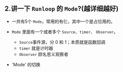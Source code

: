 
## 2.讲一下 `Runloop` 的 `Mode`?(越详细越好) 

- 一共有5个 `Mode`，常用的有仨，其中一个是占位用的。

- `Mode` 里面有一个或者多个 `Source`、`timer`、 `Observer`。
    - `Source`事件源，分 0 和 1；本质就是函数回调
    - `timer` 就是计时器
    - `Observer` 顾名思义观察者

- 'Mode' 的切换


